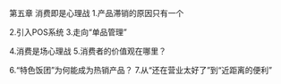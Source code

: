 第五章 消费即是心理战
1.产品滞销的原因只有一个

2.引入POS系统
3.走向“单品管理”

4.消费是场心理战
5.消费者的价值观在哪里？

6.“特色饭团”为何能成为热销产品？
7.从“还在营业太好了”到“近距离的便利”